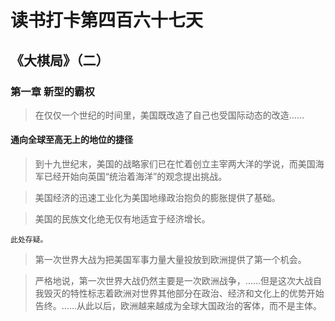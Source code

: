 # 读书打卡第四百六十七天
## 《大棋局》（二）
### 第一章 新型的霸权

> 在仅仅一个世纪的时间里，美国既改造了自己也受国际动态的改造……

#### 通向全球至高无上的地位的捷径

> 到十九世纪末，美国的战略家们已在忙着创立主宰两大洋的学说，而美国海军已经开始向英国“统治着海洋”的观念提出挑战。

> 美国经济的迅速工业化为美国地缘政治抱负的膨胀提供了基础。

> 美国的民族文化绝无仅有地适宜于经济增长。
```
此处存疑。
```
> 第一次世界大战为把美国军事力量大量投放到欧洲提供了第一个机会。

> 严格地说，第一次世界大战仍然主要是一次欧洲战争，……但是这次大战自我毁灭的特性标志着欧洲对世界其他部分在政治、经济和文化上的优势开始告终。……从此以后，欧洲越来越成为全球大国政治的客体，而不是主体。

> 